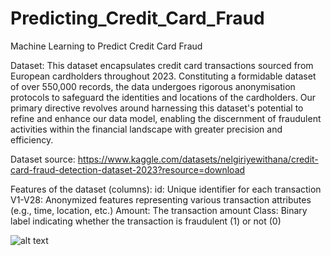 # Predicting_Credit_Card_Fraud
Machine Learning to Predict Credit Card Fraud


Dataset:
This dataset encapsulates credit card transactions sourced from European cardholders throughout 2023. 
Constituting a formidable dataset of over 550,000 records, the data undergoes rigorous anonymisation protocols to safeguard the identities and locations of the cardholders. 
Our primary directive revolves around harnessing this dataset's potential to refine and enhance our data model, enabling the discernment of fraudulent activities within the financial landscape with greater precision and efficiency.

Dataset source: https://www.kaggle.com/datasets/nelgiriyewithana/credit-card-fraud-detection-dataset-2023?resource=download

Features of the dataset (columns):
    id:     Unique identifier for each transaction
    V1-V28: Anonymized features representing various transaction attributes (e.g., time, location, etc.)
    Amount: The transaction amount
    Class:  Binary label indicating whether the transaction is fraudulent (1) or not (0)

![alt text](ccf.jpg)


